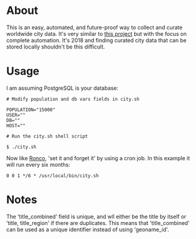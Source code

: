 # About

This is an easy, automated, and future-proof way to collect and curate worldwide city data. It's very similar to [this project](https://github.com/JoshSmith/worldwide-city-database) but with the focus on complete automation. It's 2018 and finding curated city data that can be stored locally shouldn't be this difficult.

# Usage

I am assuming PostgreSQL is your database:

```
# Modify population and db vars fields in city.sh

POPULATION="15000"
USER=""
DB=""
HOST=""

# Run the city.sh shell script

$ ./city.sh
```
Now like [Ronco](https://www.youtube.com/watch?v=GG43jyZ65R8), 'set it and forget it' by using a cron job. In this example it will run every six months:

`0 0 1 */6 * /usr/local/bin/city.sh`

# Notes

The 'title_combined' field is unique, and wll either be the title by itself or 'title, title_region' if there are duplicates. This means that 'title_combined' can be used as a unique identifier instead of using 'geoname_id'.
